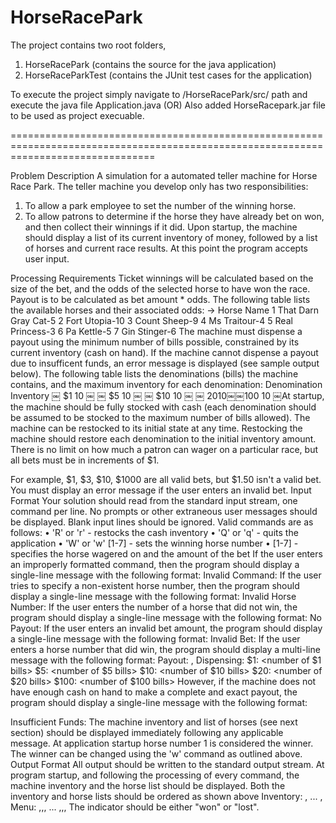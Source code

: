 # HorseRacePark
The project contains two root folders,
1. HorseRacePark (contains the source for the java application)
2. HorseRaceParkTest (contains the JUnit test cases for the application)

To execute the project simply navigate to /HorseRacePark/src/ path
and execute the java file Application.java
(OR)
Also added HorseRacepark.jar file to be used as project execuable.

=====================================================================================================================================

Problem Description
A simulation for a automated teller machine for Horse Race Park.
The teller machine you develop only has two responsibilities:
1. To allow a park employee to set the number of the winning horse.
2. To allow patrons to determine if the horse they have already bet on won, and then collect their winnings if
it did.
Upon startup, the machine should display a list of its current inventory of money, followed by a list of horses and current race results. At this point the program accepts user input.

Processing Requirements
Ticket winnings will be calculated based on the size of the bet, and the odds of the selected horse to have won the race. Payout is to be calculated as bet amount * odds.
The following table lists the available horses and their associated odds:
-> Horse Name
1 That Darn Gray Cat-5
2 Fort Utopia-10
3 Count Sheep-9
4 Ms Traitour-4
5 Real Princess-3
6 Pa Kettle-5
7 Gin Stinger-6
The machine must dispense a payout using the minimum number of bills possible, constrained by its current inventory (cash on hand). If the machine cannot dispense a payout due to insufficent funds, an error message is displayed (see sample output below).
The following table lists the denominations (bills) the machine contains, and the maximum inventory for each denomination:
Denomination Inventory
￼
$1 10
￼
￼
$5 10
￼
￼
$10 10
￼
￼
$20 10
￼
￼$100 10
￼At startup, the machine should be fully stocked with cash (each denomination should be assumed to be stocked to the maximum number of bills allowed). The machine can be restocked to its initial state at any time. Restocking the machine should restore each denomination to the initial inventory amount.
There is no limit on how much a patron can wager on a particular race, but all bets must be in increments of $1.

For example, $1, $3, $10, $1000 are all valid bets, but $1.50 isn't a valid bet. You must display an error message if the user enters an invalid bet.
Input Format
Your solution should read from the standard input stream, one command per line. No prompts or other extraneous user messages should be displayed. Blank input lines should be ignored.
Valid commands are as follows:
• 'R' or 'r' - restocks the cash inventory
• 'Q' or 'q' - quits the application
• 'W' or 'w' [1-7] - sets the winning horse number
• [1-7] <amount> - specifies the horse wagered on and the amount of the bet
If the user enters an improperly formatted command, then the program should display a single-line message with the following format:
Invalid Command: <characters that were entered>
If the user tries to specify a non-existent horse number, then the program should display a single-line message with the following format:
Invalid Horse Number: <number that was entered>
If the user enters the number of a horse that did not win, the program should display a single-line message with the following format:
No Payout: <horse name>
If the user enters an invalid bet amount, the program should display a single-line message with the following format:
Invalid Bet: <amount>
If the user enters a horse number that did win, the program should display a multi-line message with the following format:
Payout: <horse name>,<total winnings> Dispensing:
$1: <number of $1 bills>
$5: <number of $5 bills>
$10: <number of $10 bills> $20: <number of $20 bills> $100: <number of $100 bills>
However, if the machine does not have enough cash on hand to make a complete and exact payout, the program should display a single-line message with the following format:

Insufficient Funds: <payout amount>
The machine inventory and list of horses (see next section) should be displayed immediately following any applicable message.
At application startup horse number 1 is considered the winner. The winner can be changed using the 'w' command as outlined above.
Output Format
All output should be written to the standard output stream. At program startup, and following the processing of every command, the machine inventory and the horse list should be displayed. Both the inventory and horse lists should be ordered as shown above
Inventory:
<denomination>,<quantity in inventory>
...
<denomination>,<quantity in inventory>
Menu:
<horse number>,<horse name>,<odds>,<did-win>
...
<horse number>,<horse name>,<odds>,<did-win>
The <did-win> indicator should be either "won" or "lost".
